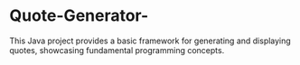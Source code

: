 # Quote-Generator-
This Java project provides a basic framework for generating and displaying quotes, showcasing fundamental programming concepts.
